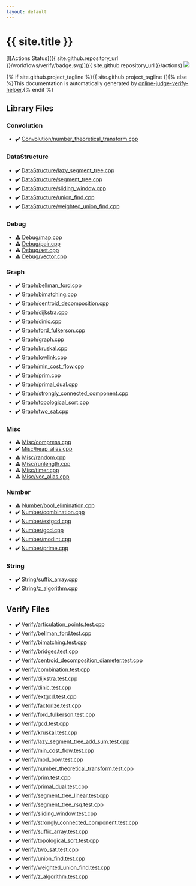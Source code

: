 ```yaml
---
layout: default
---
```


<!-- mathjax config similar to math.stackexchange -->
<script type="text/javascript" async
  src="https://cdnjs.cloudflare.com/ajax/libs/mathjax/2.7.5/MathJax.js?config=TeX-MML-AM_CHTML">
</script>
<script type="text/x-mathjax-config">
  MathJax.Hub.Config({
    TeX: { equationNumbers: { autoNumber: "AMS" }},
    tex2jax: {
      inlineMath: [ ['$','$'] ],
      processEscapes: true
    },
    "HTML-CSS": { matchFontHeight: false },
    displayAlign: "left",
    displayIndent: "2em"
  });
</script>

<script type="text/javascript" src="https://cdnjs.cloudflare.com/ajax/libs/jquery/3.4.1/jquery.min.js"></script>
<script src="https://cdn.jsdelivr.net/npm/jquery-balloon-js@1.1.2/jquery.balloon.min.js" integrity="sha256-ZEYs9VrgAeNuPvs15E39OsyOJaIkXEEt10fzxJ20+2I=" crossorigin="anonymous"></script>
<script type="text/javascript" src="assets/js/copy-button.js"></script>
<link rel="stylesheet" href="assets/css/copy-button.css" />


# {{ site.title }}

[![Actions Status]({{ site.github.repository_url }}/workflows/verify/badge.svg)]({{ site.github.repository_url }}/actions)
<a href="{{ site.github.repository_url }}"><img src="https://img.shields.io/github/last-commit/{{ site.github.owner_name }}/{{ site.github.repository_name }}" /></a>

{% if site.github.project_tagline %}{{ site.github.project_tagline }}{% else %}This documentation is automatically generated by <a href="https://github.com/kmyk/online-judge-verify-helper">online-judge-verify-helper</a>.{% endif %}

## Library Files

<div id="fa0f0ae43fdca46d1d68255409ec0b89"></div>

### Convolution

* :heavy_check_mark: <a href="library/Convolution/number_theoretical_transform.cpp.html">Convolution/number_theoretical_transform.cpp</a>


<div id="5e248f107086635fddcead5bf28943fc"></div>

### DataStructure

* :heavy_check_mark: <a href="library/DataStructure/lazy_segment_tree.cpp.html">DataStructure/lazy_segment_tree.cpp</a>
* :heavy_check_mark: <a href="library/DataStructure/segment_tree.cpp.html">DataStructure/segment_tree.cpp</a>
* :heavy_check_mark: <a href="library/DataStructure/sliding_window.cpp.html">DataStructure/sliding_window.cpp</a>
* :heavy_check_mark: <a href="library/DataStructure/union_find.cpp.html">DataStructure/union_find.cpp</a>
* :heavy_check_mark: <a href="library/DataStructure/weighted_union_find.cpp.html">DataStructure/weighted_union_find.cpp</a>


<div id="a603905470e2a5b8c13e96b579ef0dba"></div>

### Debug

* :warning: <a href="library/Debug/map.cpp.html">Debug/map.cpp</a>
* :warning: <a href="library/Debug/pair.cpp.html">Debug/pair.cpp</a>
* :warning: <a href="library/Debug/set.cpp.html">Debug/set.cpp</a>
* :warning: <a href="library/Debug/vector.cpp.html">Debug/vector.cpp</a>


<div id="4cdbd2bafa8193091ba09509cedf94fd"></div>

### Graph

* :heavy_check_mark: <a href="library/Graph/bellman_ford.cpp.html">Graph/bellman_ford.cpp</a>
* :heavy_check_mark: <a href="library/Graph/bimatching.cpp.html">Graph/bimatching.cpp</a>
* :heavy_check_mark: <a href="library/Graph/centroid_decomposition.cpp.html">Graph/centroid_decomposition.cpp</a>
* :heavy_check_mark: <a href="library/Graph/dijkstra.cpp.html">Graph/dijkstra.cpp</a>
* :heavy_check_mark: <a href="library/Graph/dinic.cpp.html">Graph/dinic.cpp</a>
* :heavy_check_mark: <a href="library/Graph/ford_fulkerson.cpp.html">Graph/ford_fulkerson.cpp</a>
* :heavy_check_mark: <a href="library/Graph/graph.cpp.html">Graph/graph.cpp</a>
* :heavy_check_mark: <a href="library/Graph/kruskal.cpp.html">Graph/kruskal.cpp</a>
* :heavy_check_mark: <a href="library/Graph/lowlink.cpp.html">Graph/lowlink.cpp</a>
* :heavy_check_mark: <a href="library/Graph/min_cost_flow.cpp.html">Graph/min_cost_flow.cpp</a>
* :heavy_check_mark: <a href="library/Graph/prim.cpp.html">Graph/prim.cpp</a>
* :heavy_check_mark: <a href="library/Graph/primal_dual.cpp.html">Graph/primal_dual.cpp</a>
* :heavy_check_mark: <a href="library/Graph/strongly_connected_component.cpp.html">Graph/strongly_connected_component.cpp</a>
* :heavy_check_mark: <a href="library/Graph/topological_sort.cpp.html">Graph/topological_sort.cpp</a>
* :heavy_check_mark: <a href="library/Graph/two_sat.cpp.html">Graph/two_sat.cpp</a>


<div id="74248c725e00bf9fe04df4e35b249a19"></div>

### Misc

* :warning: <a href="library/Misc/compress.cpp.html">Misc/compress.cpp</a>
* :heavy_check_mark: <a href="library/Misc/heap_alias.cpp.html">Misc/heap_alias.cpp</a>
* :warning: <a href="library/Misc/random.cpp.html">Misc/random.cpp</a>
* :warning: <a href="library/Misc/runlength.cpp.html">Misc/runlength.cpp</a>
* :warning: <a href="library/Misc/timer.cpp.html">Misc/timer.cpp</a>
* :warning: <a href="library/Misc/vec_alias.cpp.html">Misc/vec_alias.cpp</a>


<div id="b2ee912b91d69b435159c7c3f6df7f5f"></div>

### Number

* :warning: <a href="library/Number/bool_elimination.cpp.html">Number/bool_elimination.cpp</a>
* :heavy_check_mark: <a href="library/Number/combination.cpp.html">Number/combination.cpp</a>
* :heavy_check_mark: <a href="library/Number/extgcd.cpp.html">Number/extgcd.cpp</a>
* :heavy_check_mark: <a href="library/Number/gcd.cpp.html">Number/gcd.cpp</a>
* :heavy_check_mark: <a href="library/Number/modint.cpp.html">Number/modint.cpp</a>
* :heavy_check_mark: <a href="library/Number/prime.cpp.html">Number/prime.cpp</a>


<div id="27118326006d3829667a400ad23d5d98"></div>

### String

* :heavy_check_mark: <a href="library/String/suffix_array.cpp.html">String/suffix_array.cpp</a>
* :heavy_check_mark: <a href="library/String/z_algorithm.cpp.html">String/z_algorithm.cpp</a>


## Verify Files

* :heavy_check_mark: <a href="verify/Verify/articulation_points.test.cpp.html">Verify/articulation_points.test.cpp</a>
* :heavy_check_mark: <a href="verify/Verify/bellman_ford.test.cpp.html">Verify/bellman_ford.test.cpp</a>
* :heavy_check_mark: <a href="verify/Verify/bimatching.test.cpp.html">Verify/bimatching.test.cpp</a>
* :heavy_check_mark: <a href="verify/Verify/bridges.test.cpp.html">Verify/bridges.test.cpp</a>
* :heavy_check_mark: <a href="verify/Verify/centroid_decomposition_diameter.test.cpp.html">Verify/centroid_decomposition_diameter.test.cpp</a>
* :heavy_check_mark: <a href="verify/Verify/combination.test.cpp.html">Verify/combination.test.cpp</a>
* :heavy_check_mark: <a href="verify/Verify/dijkstra.test.cpp.html">Verify/dijkstra.test.cpp</a>
* :heavy_check_mark: <a href="verify/Verify/dinic.test.cpp.html">Verify/dinic.test.cpp</a>
* :heavy_check_mark: <a href="verify/Verify/extgcd.test.cpp.html">Verify/extgcd.test.cpp</a>
* :heavy_check_mark: <a href="verify/Verify/factorize.test.cpp.html">Verify/factorize.test.cpp</a>
* :heavy_check_mark: <a href="verify/Verify/ford_fulkerson.test.cpp.html">Verify/ford_fulkerson.test.cpp</a>
* :heavy_check_mark: <a href="verify/Verify/gcd.test.cpp.html">Verify/gcd.test.cpp</a>
* :heavy_check_mark: <a href="verify/Verify/kruskal.test.cpp.html">Verify/kruskal.test.cpp</a>
* :heavy_check_mark: <a href="verify/Verify/lazy_segment_tree_add_sum.test.cpp.html">Verify/lazy_segment_tree_add_sum.test.cpp</a>
* :heavy_check_mark: <a href="verify/Verify/min_cost_flow.test.cpp.html">Verify/min_cost_flow.test.cpp</a>
* :heavy_check_mark: <a href="verify/Verify/mod_pow.test.cpp.html">Verify/mod_pow.test.cpp</a>
* :heavy_check_mark: <a href="verify/Verify/number_theoretical_transform.test.cpp.html">Verify/number_theoretical_transform.test.cpp</a>
* :heavy_check_mark: <a href="verify/Verify/prim.test.cpp.html">Verify/prim.test.cpp</a>
* :heavy_check_mark: <a href="verify/Verify/primal_dual.test.cpp.html">Verify/primal_dual.test.cpp</a>
* :heavy_check_mark: <a href="verify/Verify/segment_tree_linear.test.cpp.html">Verify/segment_tree_linear.test.cpp</a>
* :heavy_check_mark: <a href="verify/Verify/segment_tree_rsq.test.cpp.html">Verify/segment_tree_rsq.test.cpp</a>
* :heavy_check_mark: <a href="verify/Verify/sliding_window.test.cpp.html">Verify/sliding_window.test.cpp</a>
* :heavy_check_mark: <a href="verify/Verify/strongly_connected_component.test.cpp.html">Verify/strongly_connected_component.test.cpp</a>
* :heavy_check_mark: <a href="verify/Verify/suffix_array.test.cpp.html">Verify/suffix_array.test.cpp</a>
* :heavy_check_mark: <a href="verify/Verify/topological_sort.test.cpp.html">Verify/topological_sort.test.cpp</a>
* :heavy_check_mark: <a href="verify/Verify/two_sat.test.cpp.html">Verify/two_sat.test.cpp</a>
* :heavy_check_mark: <a href="verify/Verify/union_find.test.cpp.html">Verify/union_find.test.cpp</a>
* :heavy_check_mark: <a href="verify/Verify/weighted_union_find.test.cpp.html">Verify/weighted_union_find.test.cpp</a>
* :heavy_check_mark: <a href="verify/Verify/z_algorithm.test.cpp.html">Verify/z_algorithm.test.cpp</a>


